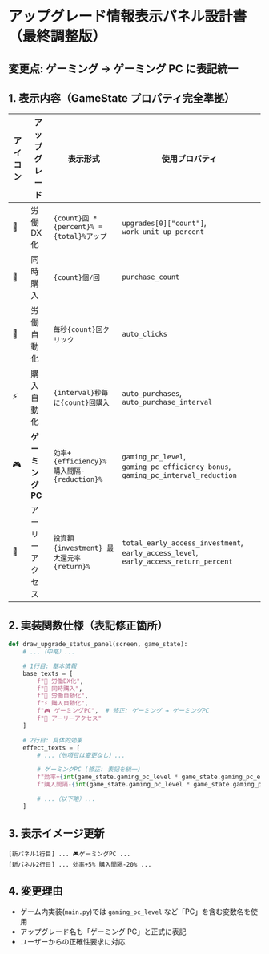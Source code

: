 # アップグレード情報表示パネル設計書（最終調整版）

## 変更点: ゲーミング → ゲーミング PC に表記統一

## 1. 表示内容（GameState プロパティ完全準拠）

| アイコン | アップグレード    | 表示形式                                   | 使用プロパティ                                                                       |
| -------- | ----------------- | ------------------------------------------ | ------------------------------------------------------------------------------------ |
| 💼       | 労働 DX 化        | `{count}回 * {percent}% = {total}%アップ`  | `upgrades[0]["count"]`, `work_unit_up_percent`                                       |
| 🛒       | 同時購入          | `{count}個/回`                             | `purchase_count`                                                                     |
| 🤖       | 労働自動化        | `毎秒{count}回クリック`                    | `auto_clicks`                                                                        |
| ⚡       | 購入自動化        | `{interval}秒毎に{count}回購入`            | `auto_purchases`, `auto_purchase_interval`                                           |
| 🎮       | **ゲーミング PC** | `効率+{efficiency}% 購入間隔-{reduction}%` | `gaming_pc_level`, `gaming_pc_efficiency_bonus`, `gaming_pc_interval_reduction`      |
| 🚀       | アーリーアクセス  | `投資額 {investment} 最大還元率 {return}%` | `total_early_access_investment`, `early_access_level`, `early_access_return_percent` |

## 2. 実装関数仕様（表記修正箇所）

```python
def draw_upgrade_status_panel(screen, game_state):
    # ...（中略）...

    # 1行目: 基本情報
    base_texts = [
        f"💼 労働DX化",
        f"🛒 同時購入",
        f"🤖 労働自動化",
        f"⚡ 購入自動化",
        f"🎮 ゲーミングPC",  # 修正: ゲーミング → ゲーミングPC
        f"🚀 アーリーアクセス"
    ]

    # 2行目: 具体的効果
    effect_texts = [
        # ...（他項目は変更なし）...

        # ゲーミングPC (修正: 表記を統一)
        f"効率+{int(game_state.gaming_pc_level * game_state.gaming_pc_efficiency_bonus * 100)}% "
        f"購入間隔-{int(game_state.gaming_pc_level * game_state.gaming_pc_interval_reduction * 100)}%",

        # ...（以下略）...
    ]
```

## 3. 表示イメージ更新

```
[新パネル1行目] ... 🎮ゲーミングPC ...
[新パネル2行目] ... 効率+5% 購入間隔-20% ...
```

## 4. 変更理由

- ゲーム内実装(`main.py`)では `gaming_pc_level` など「PC」を含む変数名を使用
- アップグレード名も「ゲーミング PC」と正式に表記
- ユーザーからの正確性要求に対応
